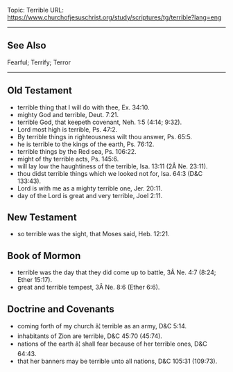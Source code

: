 Topic: Terrible
URL: https://www.churchofjesuschrist.org/study/scriptures/tg/terrible?lang=eng

---

## See Also

Fearful; Terrify; Terror

---

## Old Testament

- terrible thing that I will do with thee, Ex. 34:10.
- mighty God and terrible, Deut. 7:21.
- terrible God, that keepeth covenant, Neh. 1:5 (4:14; 9:32).
- Lord most high is terrible, Ps. 47:2.
- By terrible things in righteousness wilt thou answer, Ps. 65:5.
- he is terrible to the kings of the earth, Ps. 76:12.
- terrible things by the Red sea, Ps. 106:22.
- might of thy terrible acts, Ps. 145:6.
- will lay low the haughtiness of the terrible, Isa. 13:11 (2Â Ne. 23:11).
- thou didst terrible things which we looked not for, Isa. 64:3 (D&C 133:43).
- Lord is with me as a mighty terrible one, Jer. 20:11.
- day of the Lord is great and very terrible, Joel 2:11.

## New Testament

- so terrible was the sight, that Moses said, Heb. 12:21.

## Book of Mormon

- terrible was the day that they did come up to battle, 3Â Ne. 4:7 (8:24; Ether 15:17).
- great and terrible tempest, 3Â Ne. 8:6 (Ether 6:6).

## Doctrine and Covenants

- coming forth of my church â¦ terrible as an army, D&C 5:14.
- inhabitants of Zion are terrible, D&C 45:70 (45:74).
- nations of the earth â¦ shall fear because of her terrible ones, D&C 64:43.
- that her banners may be terrible unto all nations, D&C 105:31 (109:73).


